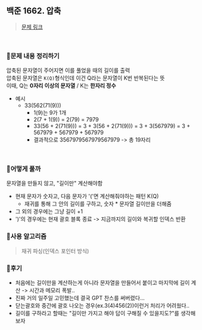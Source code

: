 ## 백준 1662. 압축
> [문제 링크](https://www.acmicpc.net/problem/1662)

<br/>

### 📌문제 내용 정리하기
압축된 문자열이 주어지면 이를 풀었을 때의 길이를 출력   
압축된 문자열은 `K(Q)`형식인데 이건 Q라는 문자열이 K번 반복된다는 뜻   
이때, Q는 **0자리 이상의 문자열** / K는 **한자리 정수**
- 예시
  - 33(562(71(9)))
    - 1(9)는 9가 1개
    - 2(7 + 1(9)) = 2(79) = 7979
    - 33(56 + 2(71(9))) = 3 + 3(56 + 2(71(9))) = 3 + 3(567979) = 3 + 567979 + 567979 + 567979
    - 결과적으로 3567979567979567979 -> 총 19자리

<br/>

### 🔎어떻게 풀까
문자열을 만들지 않고, "길이만" 계산해야함
- 현재 문자가 숫자고, 다음 문자가 '('면 계산해줘야하는 패턴 K(Q)
  - 재귀를 통해 그 안의 길이를 구하고, 숫자 * 문자열 길이만을 더해줌
- 그 외의 경우에는 그냥 길이 +1
- ')'의 경우에는 현재 괄호 블록 종료 -> 지금까지의 길이와 복귀할 인덱스 반환

### 📂사용 알고리즘
> 재귀 파싱(인덱스 포인터 방식)

### 🧶후기
- 처음에는 길이만을 계산하는게 아니라 문자열을 만들어서 붙이고 마지막에 길이 계산 -> 시간과 메모리 폭발..
- 진짜 거의 일주일 고민했는데 결국 GPT 찬스를 써버렸다...
- 닫는괄호와 중간에 괄호 나오는 경우(ex.3(4)456(2))이런거 처리가 어려웠다..
- 길이를 구하라고 할때는 "길이만 가지고 해야 답이 구해질 수 있을지도?"를 생각해보자